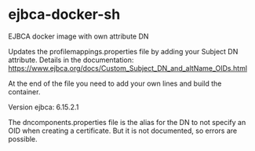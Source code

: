 # ejbca-docker-sh

EJBCA docker image with own attribute DN

Updates the profilemappings.properties file by adding your Subject DN attribute.
Details in the documentation: https://www.ejbca.org/docs/Custom_Subject_DN_and_altName_OIDs.html

At the end of the file you need to add your own lines and build the container.

Version ejbca: 6.15.2.1

The dncomponents.properties file is the alias for the DN to not specify an OID when creating a certificate. But it is not documented, so errors are possible.
